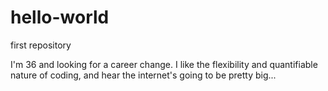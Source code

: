 # hello-world
first repository 

I'm 36 and looking for a career change.  I like the flexibility and quantifiable nature of coding, and hear the internet's going to be pretty big...
